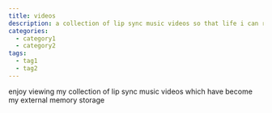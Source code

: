 ```yaml
---
title: videos
description: a collection of lip sync music videos so that life i can remember life
categories:
  - category1
  - category2
tags:
  - tag1
  - tag2
---
```

enjoy viewing my collection of lip sync music videos which have become my external memory storage